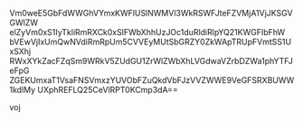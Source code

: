 Vm0weE5GbFdWWGhVYmxKWFlUSlNWMVl3WkRSWFJteFZVMjA1VjJKSGVGWlZW
elZyVm0xS1IyTkliRmRXCk0xSlFWbXhhUzJOc1duRldiRlpYQ21KWGFIbFhW
bVEwVjIxUmQwNVdiRmRpUm5CVVEyMUtSbGRZY0ZkWApTRUpFVmtSS1UxSXhj
RWxXYkZacFZqSm9WRkV5ZUdGU1ZrWlZWbXhLVGdwaVZrbDZWa1phYTFJeFpG
ZGEKUmxaT1VsaFNSVmxzYUVObFZuQkdVbFJzVVZWWE9VeGFSRXBUWW1kdlMy
UXphREFLQ25CeVlRPT0KCmp3dA==

voj